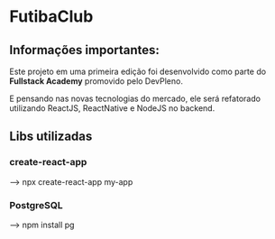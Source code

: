 # FutibaClub

## Informações importantes:

Este projeto em uma primeira edição foi desenvolvido como parte do **Fullstack Academy** promovido pelo DevPleno.

E pensando nas novas tecnologias do mercado, ele será refatorado utilizando ReactJS, ReactNative e NodeJS no backend.

## Libs utilizadas

### **create-react-app**

--> npx create-react-app my-app

### **PostgreSQL**

--> npm install pg
